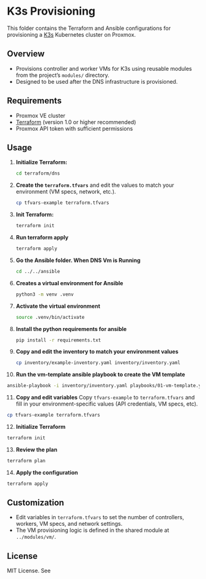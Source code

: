 # K3s Provisioning

This folder contains the Terraform and Ansible configurations for provisioning a [K3s](https://k3s.io/) Kubernetes cluster on Proxmox.

## Overview

- Provisions controller and worker VMs for K3s using reusable modules from the project’s `modules/` directory.
- Designed to be used after the DNS infrastructure is provisioned.

## Requirements

- Proxmox VE cluster
- [Terraform](https://www.terraform.io/) (version 1.0 or higher recommended)
- Proxmox API token with sufficient permissions

## Usage

1. **Initialize Terraform:**
   ```sh
   cd terraform/dns 
   ```
2. **Create the `terraform.tfvars`** and edit the values to match your environment (VM specs, network, etc.).
   ```sh
   cp tfvars-example terraform.tfvars
   ``` 
3. **Init Terraform:**
   ```sh
   terraform init
   ```
4. **Run terraform apply**
   ```sh
   terraform apply
   ```
5. **Go the Ansible folder. When DNS Vm is Running**
   ```sh
   cd ../../ansible 
   ```
6. **Creates a virtual environment for Ansible**
   ```sh
   python3 -m venv .venv
   ```
7. **Activate the virtual environment**
   ```sh
   source .venv/bin/activate
   ```
8. **Install the python requirements for ansible**
   ```sh
   pip install -r requirements.txt
   ```
9. **Copy and edit the inventory to match your environment values**
   ```sh
   cp inventory/example-inventory.yaml inventory/inventory.yaml
   ```
10. **Run the vm-template ansible playbook to create the VM template**
   ```sh
   ansible-playbook -i inventory/inventory.yaml playbooks/01-vm-template.yaml
   ```
11. **Copy and edit variables**
   Copy `tfvars-example` to `terraform.tfvars` and fill in your environment-specific values (API credentials, VM specs, etc).
   ```sh
   cp tfvars-example terraform.tfvars
   ```
12. **Initialize Terraform**
   ```sh
   terraform init
   ```
13. **Review the plan**
   ```sh
   terraform plan
   ```
14. **Apply the configuration**
   ```sh
   terraform apply
   ```




## Customization

- Edit variables in `terraform.tfvars` to set the number of controllers, workers, VM specs, and network settings.
- The VM provisioning logic is defined in the shared module at `../modules/vm/`.

## License

MIT License. See